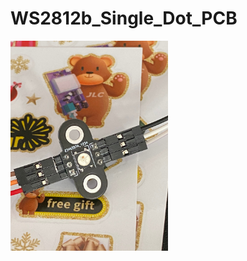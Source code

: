 # WS2812b_Single_Dot_PCB

<img src="./7136cddf-8d09-4c1c-8d13-3166d39594ad.jpeg" width="50%" height="50%">
